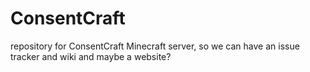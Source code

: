 # ConsentCraft
repository for ConsentCraft Minecraft server, so we can have an issue tracker and wiki and maybe a website?
